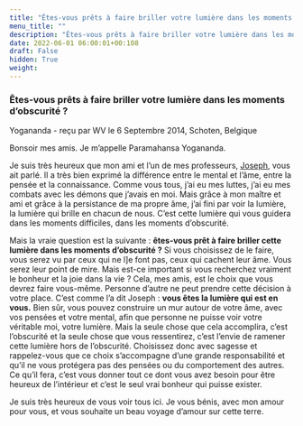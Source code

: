 ```yaml
---
title: "Êtes-vous prêts à faire briller votre lumière dans les moments d’obscurité ?"
menu_title: ""
description: "Êtes-vous prêts à faire briller votre lumière dans les moments d’obscurité ?"
date: 2022-06-01 06:00:01+00:108
draft: False
hidden: True
weight:
---
```

### Êtes-vous prêts à faire briller votre lumière dans les moments d’obscurité ?

Yogananda - reçu par WV le 6 Septembre 2014, Schoten, Belgique

Bonsoir mes amis. Je m’appelle Paramahansa Yogananda.

Je suis très heureux que mon ami et l’un de mes professeurs, [Joseph](content\fr-contemporary-messages\fr-contemporary-messages-by-date-order\fr-contemporary-messages-2014\fr-2014-9-6-1-wv-joseph.md), vous ait parlé. Il a très bien exprimé la différence entre le mental et l’âme, entre la pensée et la connaissance. Comme vous tous, j’ai eu mes luttes, j’ai eu mes combats avec les démons que j’avais en moi. Mais grâce à mon maître et ami et grâce à la persistance de ma propre âme, j’ai fini par voir la lumière, la lumière qui brille en chacun de nous. C’est cette lumière qui vous guidera dans les moments difficiles, dans les moments d’obscurité.

Mais la vraie question est la suivante : **êtes-vous prêt à faire briller cette lumière dans les moments d’obscurité ?** Si vous choisissez de le faire, vous serez vu par ceux qui ne l]e font pas, ceux qui cachent leur âme. Vous serez leur point de mire. Mais est-ce important si vous recherchez vraiment le bonheur et la joie dans la vie ? Cela, mes amis, est le choix que vous devrez faire vous-même. Personne d’autre ne peut prendre cette décision à votre place. C’est comme l’a dit Joseph : **vous êtes la lumière qui est en vous.** Bien sûr, vous pouvez construire un mur autour de votre âme, avec vos pensées et votre mental, afin que personne ne puisse voir votre véritable moi, votre lumière. Mais la seule chose que cela accomplira, c’est l’obscurité et la seule chose que vous ressentirez, c’est l’envie de ramener cette lumière hors de l’obscurité. Choisissez donc avec sagesse et rappelez-vous que ce choix s’accompagne d’une grande responsabilité et qu’il ne vous protégera pas des pensées ou du comportement des autres. Ce qu’il fera, c’est vous donner tout ce dont vous avez besoin pour être heureux de l’intérieur et c’est le seul vrai bonheur qui puisse exister.

Je suis très heureux de vous voir tous ici. Je vous bénis, avec mon amour pour vous, et vous souhaite un beau voyage d’amour sur cette terre.





